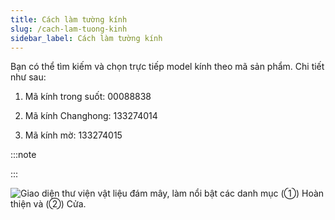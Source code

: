 ```yaml
---
title: Cách làm tường kính
slug: /cach-lam-tuong-kinh
sidebar_label: Cách làm tường kính
---
```


Bạn có thể tìm kiếm và chọn trực tiếp model kính theo mã sản phẩm. Chi tiết như sau:

1. Mã kính trong suốt: 00088838

2. Mã kính Changhong: 133274014

3. Mã kính mờ: 133274015

:::note

:::

![Giao diện thư viện vật liệu đám mây, làm nổi bật các danh mục (①) Hoàn thiện và (②) Cửa.](https://storage.googleapis.com/jegavn_kb/image_jegavn/146.1.png)